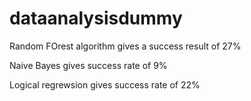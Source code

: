# dataanalysisdummy

Random FOrest algorithm gives a success result of 27%

Naive Bayes gives success rate of 9%

Logical regrewsion gives success rate of 22%
